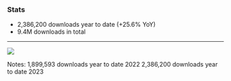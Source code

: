 ### Stats

- 2,386,200 downloads year to date (+25.6% YoY)
- 9.4M downloads in total

---

[![](/img/downloads-stryker-js.png)](https://npm-stat.com/charts.html?package=%40stryker-mutator%2Fcore&from=2018-01-01&to=2023-09-01) <!-- .element target="_blank" -->

Notes:
1,899,593 downloads year to date 2022
2,386,200 downloads year to date 2023
